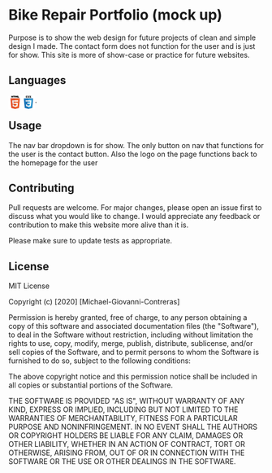 # Bike Repair Portfolio (mock up)

Purpose is to show the web design for future projects of clean and simple design I made. The contact form does not function for the user and is just for show. This site is more of show-case or practice for future websites.

## Languages 

<img align="left" alt="HTML5" width="26px" src="https://raw.githubusercontent.com/github/explore/80688e429a7d4ef2fca1e82350fe8e3517d3494d/topics/html/html.png" />

<img align="left" alt="CSS3" width="26px" src="https://raw.githubusercontent.com/github/explore/80688e429a7d4ef2fca1e82350fe8e3517d3494d/topics/css/css.png" />.

## Usage

The nav bar dropdown is for show. The only button on nav that functions for the user is the contact button. Also the logo on the page functions back to the homepage for the user


## Contributing

Pull requests are welcome. For major changes, please open an issue first to discuss what you would like to change. I would appreciate any feedback or contribution to make this website more alive than it is.

Please make sure to update tests as appropriate.

## License

MIT License

Copyright (c) [2020] [Michael-Giovanni-Contreras]

Permission is hereby granted, free of charge, to any person obtaining a copy
of this software and associated documentation files (the "Software"), to deal
in the Software without restriction, including without limitation the rights
to use, copy, modify, merge, publish, distribute, sublicense, and/or sell
copies of the Software, and to permit persons to whom the Software is
furnished to do so, subject to the following conditions:

The above copyright notice and this permission notice shall be included in all
copies or substantial portions of the Software.

THE SOFTWARE IS PROVIDED "AS IS", WITHOUT WARRANTY OF ANY KIND, EXPRESS OR
IMPLIED, INCLUDING BUT NOT LIMITED TO THE WARRANTIES OF MERCHANTABILITY, 
FITNESS FOR A PARTICULAR PURPOSE AND NONINFRINGEMENT. IN NO EVENT SHALL THE
AUTHORS OR COPYRIGHT HOLDERS BE LIABLE FOR ANY CLAIM, DAMAGES OR OTHER
LIABILITY, WHETHER IN AN ACTION OF CONTRACT, TORT OR OTHERWISE, ARISING FROM, 
OUT OF OR IN CONNECTION WITH THE SOFTWARE OR THE USE OR OTHER DEALINGS IN THE
SOFTWARE.
